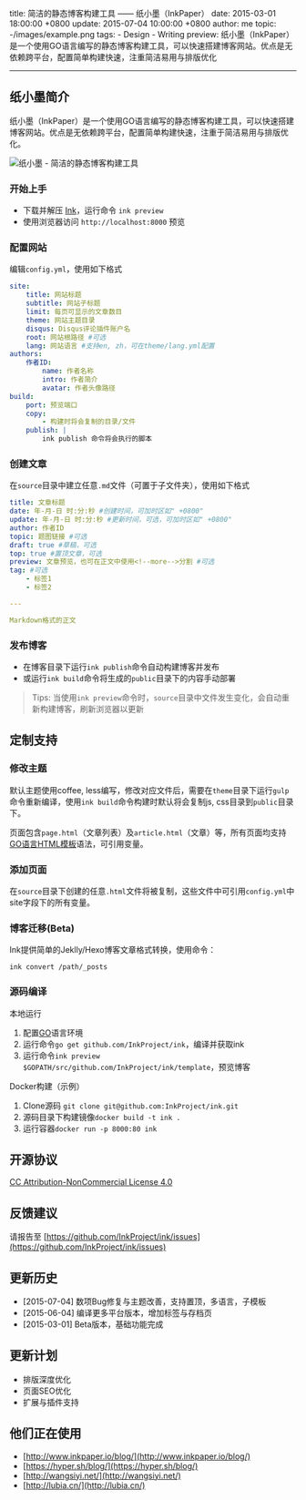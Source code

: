 title: 简洁的静态博客构建工具 —— 纸小墨（InkPaper）
date: 2015-03-01 18:00:00 +0800
update: 2015-07-04 10:00:00 +0800
author: me
topic: -/images/example.png
tags:
    - Design
    - Writing
preview: 纸小墨（InkPaper）是一个使用GO语言编写的静态博客构建工具，可以快速搭建博客网站。优点是无依赖跨平台，配置简单构建快速，注重简洁易用与排版优化

---

## 纸小墨简介

纸小墨（InkPaper）是一个使用GO语言编写的静态博客构建工具，可以快速搭建博客网站。优点是无依赖跨平台，配置简单构建快速，注重于简洁易用与排版优化。

![纸小墨 - 简洁的静态博客构建工具](-/images/example.png)

### 开始上手
- 下载并解压 [Ink](http://www.inkpaper.io/)，运行命令 `ink preview`
- 使用浏览器访问 `http://localhost:8000` 预览

### 配置网站
编辑`config.yml`，使用如下格式

``` yaml
site:
    title: 网站标题
    subtitle: 网站子标题
    limit: 每页可显示的文章数目
    theme: 网站主题目录
    disqus: Disqus评论插件账户名
    root: 网站根路径 #可选
    lang: 网站语言 #支持en, zh，可在theme/lang.yml配置
authors:
    作者ID:
        name: 作者名称
        intro: 作者简介
        avatar: 作者头像路径
build:
    port: 预览端口
    copy:
        - 构建时将会复制的目录/文件
    publish: |
        ink publish 命令将会执行的脚本
```

### 创建文章
在`source`目录中建立任意`.md`文件（可置于子文件夹），使用如下格式

``` yaml
title: 文章标题
date: 年-月-日 时:分:秒 #创建时间，可加时区如" +0800"
update: 年-月-日 时:分:秒 #更新时间，可选，可加时区如" +0800"
author: 作者ID
topic: 题图链接 #可选
draft: true #草稿，可选
top: true #置顶文章，可选
preview: 文章预览，也可在正文中使用<!--more-->分割 #可选
tag: #可选
    - 标签1
    - 标签2

---

Markdown格式的正文
```

### 发布博客
- 在博客目录下运行`ink publish`命令自动构建博客并发布
- 或运行`ink build`命令将生成的`public`目录下的内容手动部署

> Tips: 当使用`ink preview`命令时，`source`目录中文件发生变化，会自动重新构建博客，刷新浏览器以更新

## 定制支持

### 修改主题

默认主题使用coffee, less编写，修改对应文件后，需要在`theme`目录下运行`gulp`命令重新编译，使用`ink build`命令构建时默认将会复制js, css目录到`public`目录下。

页面包含`page.html`（文章列表）及`article.html`（文章）等，所有页面均支持[GO语言HTML模板](http://golang.org/pkg/html/template/)语法，可引用变量。

### 添加页面

在`source`目录下创建的任意`.html`文件将被复制，这些文件中可引用`config.yml`中site字段下的所有变量。

### 博客迁移(Beta)

Ink提供简单的Jeklly/Hexo博客文章格式转换，使用命令：
``` shell
ink convert /path/_posts
```

### 源码编译

本地运行

1. 配置[GO](http://golang.org/doc/install)语言环境
2. 运行命令`go get github.com/InkProject/ink`，编译并获取ink
3. 运行命令`ink preview $GOPATH/src/github.com/InkProject/ink/template`，预览博客

Docker构建（示例）

1. Clone源码 `git clone git@github.com:InkProject/ink.git`
2. 源码目录下构建镜像`docker build -t ink .`
3. 运行容器`docker run -p 8000:80 ink`

## 开源协议
[CC Attribution-NonCommercial License 4.0](https://creativecommons.org/licenses/by-nc/4.0/)

## 反馈建议

请报告至 [https://github.com/InkProject/ink/issues](https://github.com/InkProject/ink/issues)

## 更新历史

- [2015-07-04] 数项Bug修复与主题改善，支持置顶，多语言，子模板
- [2015-06-04] 编译更多平台版本，增加标签与存档页
- [2015-03-01] Beta版本，基础功能完成

## 更新计划

- 排版深度优化
- 页面SEO优化
- 扩展与插件支持

## 他们正在使用

- [http://www.inkpaper.io/blog/](http://www.inkpaper.io/blog/)
- [https://hyper.sh/blog/](https://hyper.sh/blog/)
- [http://wangsiyi.net/](http://wangsiyi.net/)
- [http://lubia.cn/](http://lubia.cn/)

